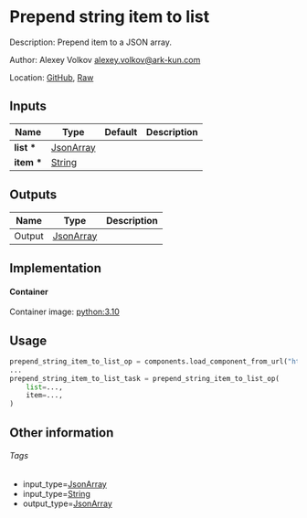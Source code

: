 <!-- BEGIN_GENERATED_CONTENT -->
# Prepend string item to list

Description: Prepend item to a JSON array.

Author: Alexey Volkov <alexey.volkov@ark-kun.com>

Location: [GitHub](https://github.com/Ark-kun/pipeline_components/blob/master/components/json/List/Prepend/String/component.yaml), [Raw](https://raw.githubusercontent.com/Ark-kun/pipeline_components/master/components/json/List/Prepend/String/component.yaml)

## Inputs

|Name|Type|Default|Description|
|-|-|-|-|
|**list** **\***|[JsonArray]|||
|**item** **\***|[String]|||

## Outputs

|Name|Type|Description|
|-|-|-|
|Output|[JsonArray]||

## Implementation

#### Container

Container image: [python:3.10](https://hub.docker.com/r/_/python)

## Usage

```python
prepend_string_item_to_list_op = components.load_component_from_url("https://raw.githubusercontent.com/Ark-kun/pipeline_components/master/components/json/List/Prepend/String/component.yaml")
...
prepend_string_item_to_list_task = prepend_string_item_to_list_op(
    list=...,
    item=...,
)
```

## Other information

###### Tags

* input_type=[JsonArray]
* input_type=[String]
* output_type=[JsonArray]

[JsonArray]: https://github.com/Ark-kun/pipeline_components/tree/master/types/JsonArray
[String]: https://github.com/Ark-kun/pipeline_components/tree/master/types/String
<!-- END_GENERATED_CONTENT -->
